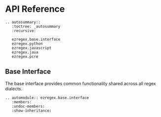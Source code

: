 # API Reference

```{eval-rst}
.. autosummary::
   :toctree: _autosummary
   :recursive:
   
   ezregex.base.interface
   ezregex.python
   ezregex.javascript
   ezregex.java
   ezregex.pcre
```

## Base Interface

The base interface provides common functionality shared across all regex dialects.

```{eval-rst}
.. automodule:: ezregex.base.interface
   :members:
   :undoc-members:
   :show-inheritance:
```
